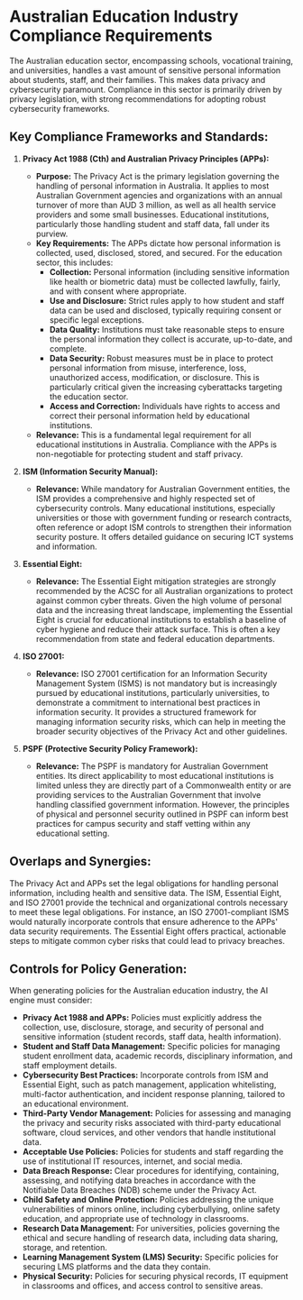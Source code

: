 # Australian Education Industry Compliance Requirements

The Australian education sector, encompassing schools, vocational training, and universities, handles a vast amount of sensitive personal information about students, staff, and their families. This makes data privacy and cybersecurity paramount. Compliance in this sector is primarily driven by privacy legislation, with strong recommendations for adopting robust cybersecurity frameworks.

## Key Compliance Frameworks and Standards:

1.  **Privacy Act 1988 (Cth) and Australian Privacy Principles (APPs):**
    *   **Purpose:** The Privacy Act is the primary legislation governing the handling of personal information in Australia. It applies to most Australian Government agencies and organizations with an annual turnover of more than AUD 3 million, as well as all health service providers and some small businesses. Educational institutions, particularly those handling student and staff data, fall under its purview.
    *   **Key Requirements:** The APPs dictate how personal information is collected, used, disclosed, stored, and secured. For the education sector, this includes:
        *   **Collection:** Personal information (including sensitive information like health or biometric data) must be collected lawfully, fairly, and with consent where appropriate.
        *   **Use and Disclosure:** Strict rules apply to how student and staff data can be used and disclosed, typically requiring consent or specific legal exceptions.
        *   **Data Quality:** Institutions must take reasonable steps to ensure the personal information they collect is accurate, up-to-date, and complete.
        *   **Data Security:** Robust measures must be in place to protect personal information from misuse, interference, loss, unauthorized access, modification, or disclosure. This is particularly critical given the increasing cyberattacks targeting the education sector.
        *   **Access and Correction:** Individuals have rights to access and correct their personal information held by educational institutions.
    *   **Relevance:** This is a fundamental legal requirement for all educational institutions in Australia. Compliance with the APPs is non-negotiable for protecting student and staff privacy.

2.  **ISM (Information Security Manual):**
    *   **Relevance:** While mandatory for Australian Government entities, the ISM provides a comprehensive and highly respected set of cybersecurity controls. Many educational institutions, especially universities or those with government funding or research contracts, often reference or adopt ISM controls to strengthen their information security posture. It offers detailed guidance on securing ICT systems and information.

3.  **Essential Eight:**
    *   **Relevance:** The Essential Eight mitigation strategies are strongly recommended by the ACSC for all Australian organizations to protect against common cyber threats. Given the high volume of personal data and the increasing threat landscape, implementing the Essential Eight is crucial for educational institutions to establish a baseline of cyber hygiene and reduce their attack surface. This is often a key recommendation from state and federal education departments.

4.  **ISO 27001:**
    *   **Relevance:** ISO 27001 certification for an Information Security Management System (ISMS) is not mandatory but is increasingly pursued by educational institutions, particularly universities, to demonstrate a commitment to international best practices in information security. It provides a structured framework for managing information security risks, which can help in meeting the broader security objectives of the Privacy Act and other guidelines.

5.  **PSPF (Protective Security Policy Framework):**
    *   **Relevance:** The PSPF is mandatory for Australian Government entities. Its direct applicability to most educational institutions is limited unless they are directly part of a Commonwealth entity or are providing services to the Australian Government that involve handling classified government information. However, the principles of physical and personnel security outlined in PSPF can inform best practices for campus security and staff vetting within any educational setting.

## Overlaps and Synergies:

The Privacy Act and APPs set the legal obligations for handling personal information, including health and sensitive data. The ISM, Essential Eight, and ISO 27001 provide the technical and organizational controls necessary to meet these legal obligations. For instance, an ISO 27001-compliant ISMS would naturally incorporate controls that ensure adherence to the APPs' data security requirements. The Essential Eight offers practical, actionable steps to mitigate common cyber risks that could lead to privacy breaches.

## Controls for Policy Generation:

When generating policies for the Australian education industry, the AI engine must consider:

*   **Privacy Act 1988 and APPs:** Policies must explicitly address the collection, use, disclosure, storage, and security of personal and sensitive information (student records, staff data, health information).
*   **Student and Staff Data Management:** Specific policies for managing student enrollment data, academic records, disciplinary information, and staff employment details.
*   **Cybersecurity Best Practices:** Incorporate controls from ISM and Essential Eight, such as patch management, application whitelisting, multi-factor authentication, and incident response planning, tailored to an educational environment.
*   **Third-Party Vendor Management:** Policies for assessing and managing the privacy and security risks associated with third-party educational software, cloud services, and other vendors that handle institutional data.
*   **Acceptable Use Policies:** Policies for students and staff regarding the use of institutional IT resources, internet, and social media.
*   **Data Breach Response:** Clear procedures for identifying, containing, assessing, and notifying data breaches in accordance with the Notifiable Data Breaches (NDB) scheme under the Privacy Act.
*   **Child Safety and Online Protection:** Policies addressing the unique vulnerabilities of minors online, including cyberbullying, online safety education, and appropriate use of technology in classrooms.
*   **Research Data Management:** For universities, policies governing the ethical and secure handling of research data, including data sharing, storage, and retention.
*   **Learning Management System (LMS) Security:** Specific policies for securing LMS platforms and the data they contain.
*   **Physical Security:** Policies for securing physical records, IT equipment in classrooms and offices, and access control to sensitive areas.

